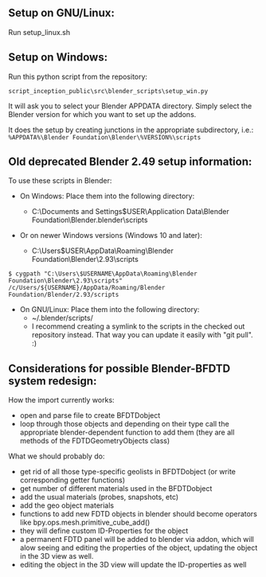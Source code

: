 Setup on GNU/Linux:
-------------------
Run setup_linux.sh

Setup on Windows:
-----------------
Run this python script from the repository:

```
script_inception_public\src\blender_scripts\setup_win.py
```

It will ask you to select your Blender APPDATA directory. Simply select the Blender version for which you want to set up the addons.

It does the setup by creating junctions in the appropriate subdirectory, i.e.: `%APPDATA%\Blender Foundation\Blender\%VERSION%\scripts`

Old deprecated Blender 2.49 setup information:
----------------------------------------------

To use these scripts in Blender:

* On Windows: Place them into the following directory:

  * C:\Documents and Settings\$USER\Application Data\Blender Foundation\Blender\.blender\scripts
 
* Or on newer Windows versions (Windows 10 and later):

  * C:\Users\$USER\AppData\Roaming\Blender Foundation\Blender\2.93\scripts

```
$ cygpath "C:\Users\$USERNAME\AppData\Roaming\Blender Foundation\Blender\2.93\scripts"
/c/Users/${USERNAME}/AppData/Roaming/Blender Foundation/Blender/2.93/scripts
```

* On GNU/Linux: Place them into the following directory:
  * ~/.blender/scripts/
  * I recommend creating a symlink to the scripts in the checked out repository instead. That way you can update it easily with "git pull". :)


Considerations for possible Blender-BFDTD system redesign:
----------------------------------------------------------
How the import currently works:
* open and parse file to create BFDTDobject
* loop through those objects and depending on their type call the appropriate blender-dependent function to add them (they are all methods of the FDTDGeometryObjects class)

What we should probably do:
* get rid of all those type-specific geolists in BFDTDobject (or write corresponding getter functions)
* get number of different materials used in the BFDTDobject
* add the usual materials (probes, snapshots, etc)
* add the geo object materials
* functions to add new FDTD objects in blender should become operators like bpy.ops.mesh.primitive_cube_add()
* they will define custom  ID-Properties for the object
* a permanent FDTD panel will be added to blender via addon, which will alow seeing and editing the properties of the object, updating the object in the 3D view as well.
* editing the object in the 3D view will update the ID-properties as well
